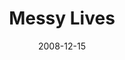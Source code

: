 ---
layout: music 
title: "Messy Lives"
series: "We Wish You A Messy Christmas"
date: 2008-12-15 
description: "Brian Tome discusses how worship is messy and involves us putting Jesus at the center. We bring what we have to him."
audio: "http://s3.amazonaws.com/crossroadsaudiomessages/messyxmas4.mp3"
audio-duration: "37:11"
src: "http://www.crossroads.net/players/media/mediumHz/MessyXmas_190x110.gif"
---
